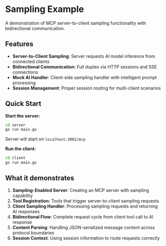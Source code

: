 # Sampling Example

A demonstration of MCP server-to-client sampling functionality with bidirectional communication.

## Features

- **Server-to-Client Sampling**: Server requests AI model inference from connected clients
- **Bidirectional Communication**: Full duplex via HTTP sessions and SSE connections
- **Mock AI Handler**: Client-side sampling handler with intelligent prompt processing
- **Session Management**: Proper session routing for multi-client scenarios

## Quick Start

**Start the server:**
```bash
cd server
go run main.go
```
Server will start on `localhost:3002/mcp`

**Run the client:**
```bash
cd client
go run main.go  
```

## What it demonstrates

1. **Sampling-Enabled Server**: Creating an MCP server with sampling capability
2. **Tool Registration**: Tools that trigger server-to-client sampling requests
3. **Client Sampling Handler**: Processing sampling requests and returning AI responses
4. **Bidirectional Flow**: Complete request cycle from client tool call to AI response
5. **Content Parsing**: Handling JSON-serialized message content across protocol boundaries
6. **Session Context**: Using session information to route requests correctly